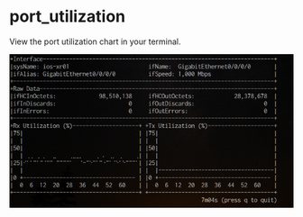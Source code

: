 # port_utilization
View the port utilization chart in your terminal.

![graph](https://github.com/haccht/port_utilization/blob/master/screenshot.png)
